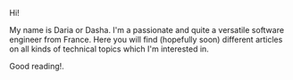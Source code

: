 Hi!

My name is Daria or Dasha.
I'm a passionate and quite a versatile software engineer from France.
Here you will find (hopefully soon) different articles on all kinds of technical topics which I'm interested in.

Good reading!.
